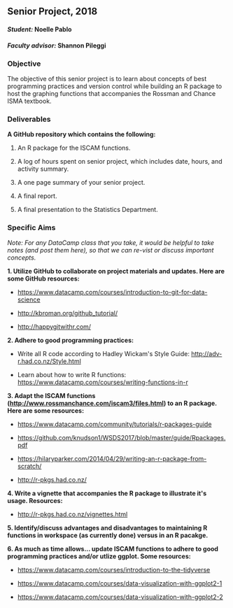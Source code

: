 ## Senior Project, 2018

#### _Student:_ Noelle Pablo

#### _Faculty advisor:_ Shannon Pileggi

### Objective

The objective of this senior project is to learn about concepts of best programming practices and version control while building an R package to host the graphing functions that accompanies the Rossman and Chance ISMA textbook.


### Deliverables

**A GitHub repository which contains the following:**

1.  An R package for the ISCAM functions.

2.  A log of hours spent on senior project, which includes date, hours, and activity summary.

3.  A one page summary of your senior project.

4.  A final report.

5.  A final presentation to the Statistics Department.


### Specific Aims

*Note: For any DataCamp class that you take, it would be helpful to take notes (and post them here), so that we can re-vist or discuss important concepts.*

**1.  Utilize GitHub to collaborate on project materials and updates.  Here are some GitHub resources:**

  + https://www.datacamp.com/courses/introduction-to-git-for-data-science

  + http://kbroman.org/github_tutorial/

  + http://happygitwithr.com/ 
  


**2.  Adhere to good programming practices:**

  + Write all R code according to Hadley Wickam's Style Guide: http://adv-r.had.co.nz/Style.html
  
  + Learn about how to write R functions: https://www.datacamp.com/courses/writing-functions-in-r 
  
  
  
**3.  Adapt the ISCAM functions (http://www.rossmanchance.com/iscam3/files.html) to an R package.  Here are some resources:**

  +  https://www.datacamp.com/community/tutorials/r-packages-guide
  
  +  https://github.com/knudson1/WSDS2017/blob/master/guide/Rpackages.pdf
  
  +  https://hilaryparker.com/2014/04/29/writing-an-r-package-from-scratch/
  
  +  http://r-pkgs.had.co.nz/
  

**4.  Write a vignette that accompanies the R package to illustrate it's usage.  Resources:**

+ http://r-pkgs.had.co.nz/vignettes.html


**5.  Identify/discuss advantages and disadvantages to maintaining R functions in workspace (as currently done) versus in an R pacakge.**
  

**6.  As much as time allows...  update ISCAM functions to adhere to good programming practices and/or utlize ggplot.  Some resources:**

  +  https://www.datacamp.com/courses/introduction-to-the-tidyverse
  
  +  https://www.datacamp.com/courses/data-visualization-with-ggplot2-1 
  
  +  https://www.datacamp.com/courses/data-visualization-with-ggplot2-2
  